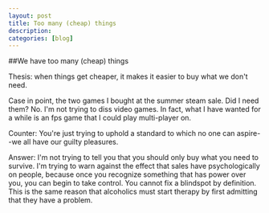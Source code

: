 ```yaml
---
layout: post
title: Too many (cheap) things
description:
categories: [blog]
---
```


##We have too many (cheap) things

Thesis: when things get cheaper, it makes it easier to buy what we don't need.

Case in point, the two games I bought at the summer steam sale. Did I need them? No. I'm not trying to diss video games. In fact, what I have wanted for a while is an fps game that I could play multi-player on.

Counter: You're just trying to uphold a standard to which no one can aspire--we all have our guilty pleasures.

Answer: I'm not trying to tell you that you should only buy what you need to survive. I'm trying to warn against the effect that sales have psychologically on people, because once you recognize something that has power over you, you can begin to take control. You cannot fix a blindspot by definition. This is the same reason that alcoholics must start therapy by first admitting that they have a problem.